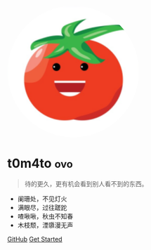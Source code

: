<!-- _coverpage.md -->

<!-- ![logo](log.png) -->
<img width="300" style="border-radius: 50%" src="img/log.png">

# **t0m4to** <small>ovo</small>

> 待的更久，更有机会看到别人看不到的东西。

- 阑珊处，不见灯火
- 满眼尽，过往蹉跎
- 喳啾啾，秋虫不知春
- 木枝颓，湮隳漫无声

[GitHub](https://github.com/t0m4too)
[Get Started](/README.md)